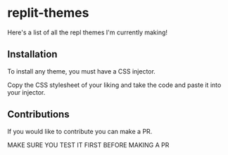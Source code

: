 # replit-themes
Here's a list of all the repl themes I'm currently making!


## Installation
To install any theme, you must have a CSS injector.

Copy the CSS stylesheet of your liking and take the code and paste it into your injector.


## Contributions
If you would like to contribute you can make a PR.

MAKE SURE YOU TEST IT FIRST BEFORE MAKING A PR

